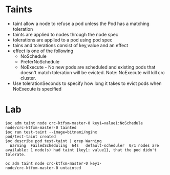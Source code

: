 # Taints
- taint allow a node to refuse a pod unless the Pod has a matching toleration
- taints are applied to nodes through the node spec
- tolerations are applied to a pod using pod spec
- tains and tolerations consist of key,value and an effect
- effect is one of the following
  - NoSchedule
  - PreferNoSchedule
  - NoExecute - No new pods are scheduled and existing pods that doesn't match toleration will be evicted. 
Note: NoExecute will kill crc cluster. 
- Use tolerationSeconds to specify how long it takes to evict pods
when NoExecute is specified

# Lab
```
$oc adm taint node crc-ktfxm-master-0 key1=value1:NoSchedule
node/crc-ktfxm-master-0 tainted
$oc run test-taint --image=bitnami/nginx
pod/test-taint created
$oc describe pod test-taint | grep Warning
  Warning  FailedScheduling  64s   default-scheduler  0/1 nodes are available: 1 node(s) had taint {key1: value1}, that the pod didn't tolerate.
```

```
oc adm taint node crc-ktfxm-master-0 key1-
node/crc-ktfxm-master-0 untainted
```
